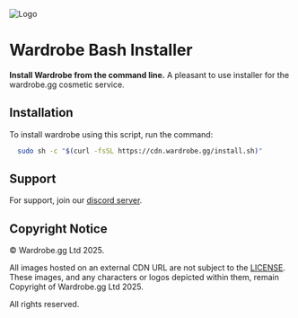 ![Logo](https://cdn.wardrobe.gg/assets/GithubHeader.png)

# Wardrobe Bash Installer

**Install Wardrobe from the command line.**
A pleasant to use installer for the wardrobe.gg cosmetic service.

## Installation

To install wardrobe using this script, run the command:

```bash
  sudo sh -c "$(curl -fsSL https://cdn.wardrobe.gg/install.sh)"
```

## Support

For support, join our [discord server](https://discord.gg/XB5Hk3EnDU).


## Copyright Notice

© Wardrobe.gg Ltd 2025.

All images hosted on an external CDN URL are not subject to the [LICENSE](/LICENSE). These images, and any characters or logos depicted within them, remain Copyright of Wardrobe.gg Ltd 2025.

All rights reserved.